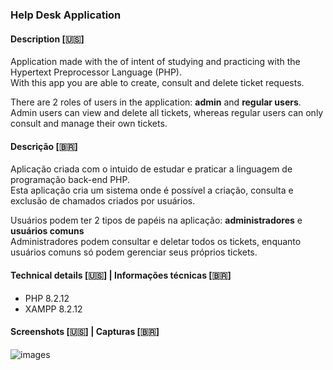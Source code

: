 ### Help Desk Application

#### Description [🇺🇸]
Application made with the of intent of studying and practicing with the Hypertext Preprocessor Language (PHP).<br>
With this app you are able to create, consult and delete ticket requests.<br>

There are 2 roles of users in the application: **admin** and **regular users**.<br>
Admin users can view and delete all tickets, whereas regular users can only consult and manage their own tickets.

#### Descrição [🇧🇷]
Aplicação criada com o intuido de estudar e praticar a linguagem de programação back-end PHP.<br>
Esta aplicação cria um sistema onde é possível a criação, consulta e exclusão de chamados criados por usuários.<br>

Usuários podem ter 2 tipos de papéis na aplicação: **administradores** e **usuários comuns**<br>
Administradores podem consultar e deletar todos os tickets, enquanto usuários comuns só podem gerenciar seus próprios tickets.

#### Technical details [🇺🇸] | Informações técnicas [🇧🇷]
- PHP 8.2.12
- XAMPP 8.2.12

#### Screenshots [🇺🇸] | Capturas [🇧🇷]
![images](https://github.com/user-attachments/assets/406260aa-6b12-4400-a69f-602d92553ad3)
